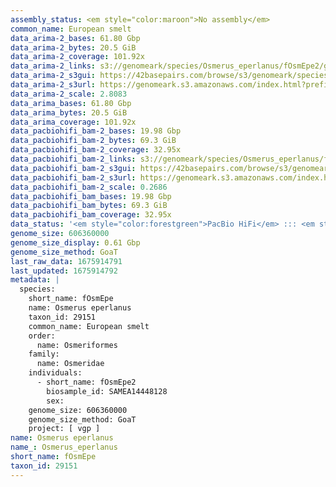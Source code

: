 ```yaml
---
assembly_status: <em style="color:maroon">No assembly</em>
common_name: European smelt
data_arima-2_bases: 61.80 Gbp
data_arima-2_bytes: 20.5 GiB
data_arima-2_coverage: 101.92x
data_arima-2_links: s3://genomeark/species/Osmerus_eperlanus/fOsmEpe2/genomic_data/arima/<br>
data_arima-2_s3gui: https://42basepairs.com/browse/s3/genomeark/species/Osmerus_eperlanus/fOsmEpe2/genomic_data/arima/
data_arima-2_s3url: https://genomeark.s3.amazonaws.com/index.html?prefix=species/Osmerus_eperlanus/fOsmEpe2/genomic_data/arima/
data_arima-2_scale: 2.8083
data_arima_bases: 61.80 Gbp
data_arima_bytes: 20.5 GiB
data_arima_coverage: 101.92x
data_pacbiohifi_bam-2_bases: 19.98 Gbp
data_pacbiohifi_bam-2_bytes: 69.3 GiB
data_pacbiohifi_bam-2_coverage: 32.95x
data_pacbiohifi_bam-2_links: s3://genomeark/species/Osmerus_eperlanus/fOsmEpe2/genomic_data/pacbio_hifi/<br>
data_pacbiohifi_bam-2_s3gui: https://42basepairs.com/browse/s3/genomeark/species/Osmerus_eperlanus/fOsmEpe2/genomic_data/pacbio_hifi/
data_pacbiohifi_bam-2_s3url: https://genomeark.s3.amazonaws.com/index.html?prefix=species/Osmerus_eperlanus/fOsmEpe2/genomic_data/pacbio_hifi/
data_pacbiohifi_bam-2_scale: 0.2686
data_pacbiohifi_bam_bases: 19.98 Gbp
data_pacbiohifi_bam_bytes: 69.3 GiB
data_pacbiohifi_bam_coverage: 32.95x
data_status: '<em style="color:forestgreen">PacBio HiFi</em> ::: <em style="color:forestgreen">Arima</em>'
genome_size: 606360000
genome_size_display: 0.61 Gbp
genome_size_method: GoaT
last_raw_data: 1675914791
last_updated: 1675914792
metadata: |
  species:
    short_name: fOsmEpe
    name: Osmerus eperlanus
    taxon_id: 29151
    common_name: European smelt
    order:
      name: Osmeriformes
    family:
      name: Osmeridae
    individuals:
      - short_name: fOsmEpe2
        biosample_id: SAMEA14448128
        sex:
    genome_size: 606360000
    genome_size_method: GoaT
    project: [ vgp ]
name: Osmerus eperlanus
name_: Osmerus_eperlanus
short_name: fOsmEpe
taxon_id: 29151
---
```

